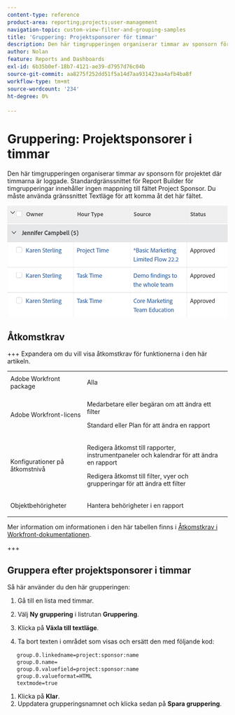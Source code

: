 ```yaml
---
content-type: reference
product-area: reporting;projects;user-management
navigation-topic: custom-view-filter-and-grouping-samples
title: 'Gruppering: Projektsponsorer för timmar'
description: Den här timgrupperingen organiserar timmar av sponsorn för projektet där timmarna är loggade. Standardgränssnittet för Report Builder för timgrupperingar innehåller ingen mappning till fältet Project Sponsor. Du måste använda gränssnittet Textläge för att komma åt det här fältet.
author: Nolan
feature: Reports and Dashboards
exl-id: 6b35b0ef-18b7-4121-ae39-d7957d76c04b
source-git-commit: aa8275f252dd51f5a14d7aa931423aa4afb4ba8f
workflow-type: tm+mt
source-wordcount: '234'
ht-degree: 0%

---
```


# Gruppering: Projektsponsorer i timmar

<!--Audited: 10/2024-->

Den här timgrupperingen organiserar timmar av sponsorn för projektet där timmarna är loggade. Standardgränssnittet för Report Builder för timgrupperingar innehåller ingen mappning till fältet Project Sponsor. Du måste använda gränssnittet Textläge för att komma åt det här fältet.

![hour_report_grouped_by_sponor.png](assets/hour-report-grouped-by-sponsor-350x39.png)

## Åtkomstkrav

+++ Expandera om du vill visa åtkomstkrav för funktionerna i den här artikeln. 

<table style="table-layout:auto"> 
 <col> 
 <col> 
 <tbody> 
  <tr> 
   <td role="rowheader">Adobe Workfront package</td> 
   <td> <p>Alla</p> </td> 
  </tr> 
  <tr> 
   <td role="rowheader">Adobe Workfront-licens</td> 
   <td> 
   <p>Medarbetare eller begäran om att ändra ett filter </p>
   <p>Standard eller Plan för att ändra en rapport</p>
  </tr> 
  <tr> 
   <td role="rowheader">Konfigurationer på åtkomstnivå</td> 
   <td> <p>Redigera åtkomst till rapporter, instrumentpaneler och kalendrar för att ändra en rapport</p> <p>Redigera åtkomst till filter, vyer och grupperingar för att ändra ett filter</p> </td> 
  </tr> 
  <tr> 
   <td role="rowheader">Objektbehörigheter</td> 
   <td> <p>Hantera behörigheter i en rapport</p>  </td> 
  </tr> 
 </tbody> 
</table>

Mer information om informationen i den här tabellen finns i [Åtkomstkrav i Workfront-dokumentationen](/help/quicksilver/administration-and-setup/add-users/access-levels-and-object-permissions/access-level-requirements-in-documentation.md).

+++

## Gruppera efter projektsponsorer i timmar

Så här använder du den här grupperingen:

1. Gå till en lista med timmar.
1. Välj **Ny gruppering** i listrutan **Gruppering**.

1. Klicka på **Växla till textläge**.
1. Ta bort texten i området som visas och ersätt den med följande kod:

```
   group.0.linkedname=project:sponsor:name
   group.0.name=
   group.0.valuefield=project:sponsor:name
   group.0.valueformat=HTML
   textmode=true
```

1. Klicka på **Klar**.
1. Uppdatera grupperingsnamnet och klicka sedan på **Spara gruppering**.
